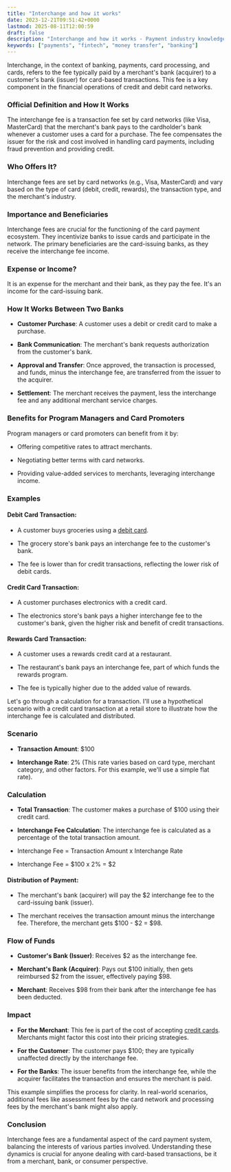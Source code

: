 ```yaml
---
title: "Interchange and how it works"
date: 2023-12-21T09:51:42+0000
lastmod: 2025-08-11T12:00:59
draft: false
description: "Interchange and how it works - Payment industry knowledge and insights"
keywords: ["payments", "fintech", "money transfer", "banking"]
---
```


Interchange, in the context of banking, payments, card processing, and cards, refers to the fee typically paid by a merchant's bank (acquirer) to a customer's bank (issuer) for card-based transactions. This fee is a key component in the financial operations of credit and debit card networks.

### Official Definition and How It Works

The interchange fee is a transaction fee set by card networks (like Visa, MasterCard) that the merchant's bank pays to the cardholder's bank whenever a customer uses a card for a purchase. The fee compensates the issuer for the risk and cost involved in handling card payments, including fraud prevention and providing credit.

### Who Offers It?

Interchange fees are set by card networks (e.g., Visa, MasterCard) and vary based on the type of card (debit, credit, rewards), the transaction type, and the merchant's industry.

### Importance and Beneficiaries

Interchange fees are crucial for the functioning of the card payment ecosystem. They incentivize banks to issue cards and participate in the network. The primary beneficiaries are the card-issuing banks, as they receive the interchange fee income.

### Expense or Income?

It is an expense for the merchant and their bank, as they pay the fee. It's an income for the card-issuing bank.

### How It Works Between Two Banks

- **Customer Purchase**: A customer uses a debit or credit card to make a purchase.

- **Bank Communication**: The merchant's bank requests authorization from the customer's bank.

- **Approval and Transfer**: Once approved, the transaction is processed, and funds, minus the interchange fee, are transferred from the issuer to the acquirer.

- **Settlement**: The merchant receives the payment, less the interchange fee and any additional merchant service charges.

### Benefits for Program Managers and Card Promoters

Program managers or card promoters can benefit from it by:

- Offering competitive rates to attract merchants.

- Negotiating better terms with card networks.

- Providing value-added services to merchants, leveraging interchange income.

### Examples

#### **Debit Card Transaction**:

- A customer buys groceries using a [debit card](https://faisalkhanllc.xyz/resources/payments-wiki/d/debit-card/).

- The grocery store's bank pays an interchange fee to the customer's bank.

- The fee is lower than for credit transactions, reflecting the lower risk of debit cards.

#### **Credit Card Transaction**:

- A customer purchases electronics with a credit card.

- The electronics store's bank pays a higher interchange fee to the customer's bank, given the higher risk and benefit of credit transactions.

#### **Rewards Card Transaction**:

- A customer uses a rewards credit card at a restaurant.

- The restaurant's bank pays an interchange fee, part of which funds the rewards program.

- The fee is typically higher due to the added value of rewards.

Let's go through a calculation for a transaction. I'll use a hypothetical scenario with a credit card transaction at a retail store to illustrate how the interchange fee is calculated and distributed.

### Scenario

- **Transaction Amount**: $100

- **Interchange Rate**: 2% (This rate varies based on card type, merchant category, and other factors. For this example, we'll use a simple flat rate).

### Calculation

- **Total Transaction**: The customer makes a purchase of $100 using their credit card.

- **Interchange Fee Calculation**: The interchange fee is calculated as a percentage of the total transaction amount.

- Interchange Fee = Transaction Amount x Interchange Rate

- Interchange Fee = $100 x 2% = $2

#### **Distribution of Payment**:

- The merchant's bank (acquirer) will pay the $2 interchange fee to the card-issuing bank (issuer).

- The merchant receives the transaction amount minus the interchange fee. Therefore, the merchant gets $100 - $2 = $98.

### Flow of Funds

- **Customer's Bank (Issuer)**: Receives $2 as the interchange fee.

- **Merchant's Bank (Acquirer)**: Pays out $100 initially, then gets reimbursed $2 from the issuer, effectively paying $98.

- **Merchant**: Receives $98 from their bank after the interchange fee has been deducted.

### Impact

- **For the Merchant**: This fee is part of the cost of accepting [credit cards](https://faisalkhanllc.xyz/resources/payments-wiki/c/credit-card/). Merchants might factor this cost into their pricing strategies.

- **For the Customer**: The customer pays $100; they are typically unaffected directly by the interchange fee.

- **For the Banks**: The issuer benefits from the interchange fee, while the acquirer facilitates the transaction and ensures the merchant is paid.

This example simplifies the process for clarity. In real-world scenarios, additional fees like assessment fees by the card network and processing fees by the merchant's bank might also apply.

### Conclusion

Interchange fees are a fundamental aspect of the card payment system, balancing the interests of various parties involved. Understanding these dynamics is crucial for anyone dealing with card-based transactions, be it from a merchant, bank, or consumer perspective.